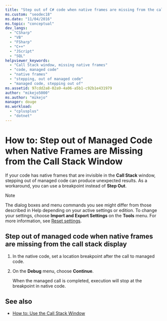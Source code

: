 ```yaml
---
title: "Step out of C# code when native frames are missing from the call stack | Microsoft Docs"
ms.custom: "seodec18"
ms.date: "11/04/2016"
ms.topic: "conceptual"
dev_langs:
  - "CSharp"
  - "VB"
  - "FSharp"
  - "C++"
  - "JScript"
  - "SQL"
helpviewer_keywords:
  - "Call Stack window, missing native frames"
  - "code, managed code"
  - "native frames"
  - "stepping, out of managed code"
  - "managed code, stepping out of"
ms.assetid: 97cdd2a8-02a9-4a06-a5b1-c92b1e431979
author: "mikejo5000"
ms.author: "mikejo"
manager: douge
ms.workload:
  - "cplusplus"
  - "dotnet"
---
```

# How to: Step out of Managed Code when Native Frames are Missing from the Call Stack Window

If your code has native frames that are invisible in the **Call Stack** window, stepping out of managed code can produce unexpected results. As a workaround, you can use a breakpoint instead of **Step Out**.

> [!NOTE]
> The dialog boxes and menu commands you see might differ from those described in Help depending on your active settings or edition. To change your settings, choose **Import and Export Settings** on the **Tools** menu. For more information, see [Reset settings](../ide/environment-settings.md#reset-settings).

## Step out of managed code when native frames are missing from the call stack display

1.  In the native code, set a location breakpoint after the call to managed code.

2.  On the **Debug** menu, choose **Continue**.

     When the managed call is completed, execution will stop at the breakpoint in native code.

## See also

- [How to: Use the Call Stack Window](../debugger/how-to-use-the-call-stack-window.md)